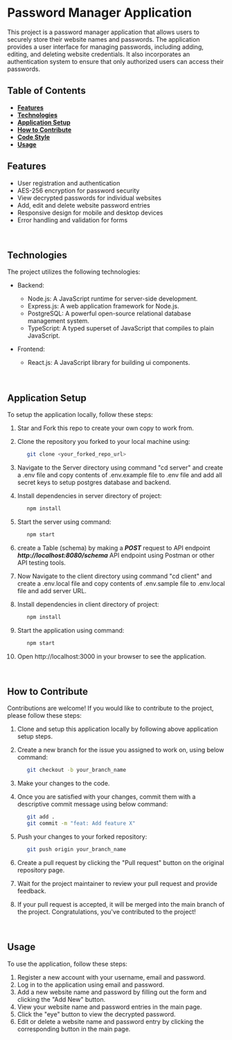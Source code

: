 # Password Manager Application

This project is a password manager application that allows users to securely store their website names and passwords. The application provides a user interface for managing passwords, including adding, editing, and deleting website credentials. It also incorporates an authentication system to ensure that only authorized users can access their passwords.
<br>

## Table of Contents

- [**Features**](#features)
- [**Technologies**](#technologies)
- [**Application Setup**](#application-setup)
- [**How to Contribute**](#how-to-contribute)
- [**Code Style**](#code-style)
- [**Usage**](#usage)
  <br>

## Features

- User registration and authentication
- AES-256 encryption for password security
- View decrypted passwords for individual websites
- Add, edit and delete website password entries
- Responsive design for mobile and desktop devices
- Error handling and validation for forms

<br>

## Technologies

The project utilizes the following technologies:

- Backend:

  - Node.js: A JavaScript runtime for server-side development.
  - Express.js: A web application framework for Node.js.
  - PostgreSQL: A powerful open-source relational database management system.
  - TypeScript: A typed superset of JavaScript that compiles to plain JavaScript.
    <br>

- Frontend:
  - React.js: A JavaScript library for building ui components.

<br>

## Application Setup

To setup the application locally, follow these steps:

1. Star and Fork this repo to create your own copy to work from.
2. Clone the repository you forked to your local machine using:

   ```bash
      git clone <your_forked_repo_url>
   ```

3. Navigate to the Server directory using command "cd server" and create a .env file and copy contents of .env.example file to .env file and add all secret keys to setup postgres database and backend.
4. Install dependencies in server directory of project:

   ```bash
      npm install
   ```

5. Start the server using command:

   ```bash
      npm start
   ```

6. create a Table (schema) by making a **_POST_** request to API endpoint **_http://localhost:8080/schema_** API endpoint using Postman or other API testing tools.

7. Now Navigate to the client directory using command "cd client" and create a .env.local file and copy contents of .env.sample file to .env.local file and add server URL.

8. Install dependencies in client directory of project:

   ```bash
      npm install
   ```

9. Start the application using command:

   ```bash
      npm start
   ```

10. Open http://localhost:3000 in your browser to see the application.

<br>

## How to Contribute

Contributions are welcome! If you would like to contribute to the project, please follow these steps:

1. Clone and setup this application locally by following above application setup steps.

2. Create a new branch for the issue you assigned to work on, using below command:

   ```bash
      git checkout -b your_branch_name
   ```

3. Make your changes to the code.
4. Once you are satisfied with your changes, commit them with a descriptive commit message using below command:

   ```bash
      git add .
      git commit -m "feat: Add feature X"
   ```

5. Push your changes to your forked repository:

   ```bash
      git push origin your_branch_name
   ```

6. Create a pull request by clicking the "Pull request" button on the original repository page.
7. Wait for the project maintainer to review your pull request and provide feedback.
8. If your pull request is accepted, it will be merged into the main branch of the project. Congratulations, you've contributed to the project!

<br>

## Usage

To use the application, follow these steps:

1. Register a new account with your username, email and password.
2. Log in to the application using email and password.
3. Add a new website name and password by filling out the form and clicking the "Add New" button.
4. View your website name and password entries in the main page.
5. Click the "eye" button to view the decrypted password.
6. Edit or delete a website name and password entry by clicking the corresponding button in the main page.

<br>
